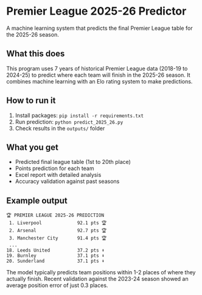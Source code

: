 # Premier League 2025-26 Predictor

A machine learning system that predicts the final Premier League table for the 2025-26 season.

## What this does

This program uses 7 years of historical Premier League data (2018-19 to 2024-25) to predict where each team will finish in the 2025-26 season. It combines machine learning with an Elo rating system to make predictions.

## How to run it

1. Install packages: `pip install -r requirements.txt`
2. Run prediction: `python predict_2025_26.py`
3. Check results in the `outputs/` folder

## What you get

- Predicted final league table (1st to 20th place)
- Points prediction for each team
- Excel report with detailed analysis
- Accuracy validation against past seasons

## Example output

```
🏆 PREMIER LEAGUE 2025-26 PREDICTION
 1. Liverpool             92.1 pts 🏆
 2. Arsenal               92.7 pts 🏆
 3. Manchester City       91.4 pts 🏆
 ...
18. Leeds United          37.2 pts ⬇️
19. Burnley               37.1 pts ⬇️
20. Sunderland            37.1 pts ⬇️
```

The model typically predicts team positions within 1-2 places of where they actually finish. Recent validation against the 2023-24 season showed an average position error of just 0.3 places.
